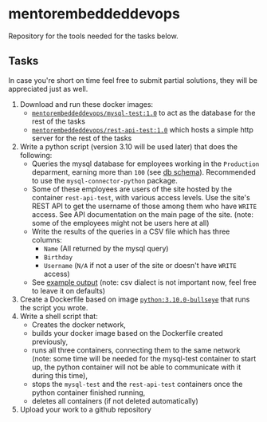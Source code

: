 # mentorembeddeddevops

Repository for the tools needed for the tasks below.

## Tasks

In case you're short on time feel free to submit partial solutions, they will be appreciated just as well.

1. Download and run these docker images:
	- [`mentorembeddeddevops/mysql-test:1.0`](https://hub.docker.com/r/mentorembeddeddevops/mysql-test) to act as the database for the rest of the tasks
	- [`mentorembeddeddevops/rest-api-test:1.0`](https://hub.docker.com/r/mentorembeddeddevops/rest-api-test) which hosts a simple http server for the rest of the tasks
2. Write a python script (version 3.10 will be used later) that does the following:
	- Queries the mysql database for employees working in the `Production` deparment, earning more than `100` (see [db schema](https://hub.docker.com/r/mentorembeddeddevops/mysql-test)). Recommended to use the `mysql-connector-python` package.
	- Some of these employees are users of the site hosted by the container `rest-api-test`, with various access levels. Use the site's REST API to get the username of those among them who have `WRITE` access. See API documentation on the main page of the site. (note: some of the employees might not be users here at all)
	- Write the results of the queries in a CSV file which has three columns:
		- `Name` (All returned by the mysql query)
		- `Birthday`
		- `Username` (`N/A` if not a user of the site or doesn't have `WRITE` access)
	- See [example output](https://github.com/Vafthrudnir/mentorembeddeddevops/blob/4b853ea82d773a00b59b90dbfece1c92a2a80108/output.csv) (note: csv dialect is not important now, feel free to leave it on defaults)
3. Create a Dockerfile based on image [`python:3.10.0-bullseye`](https://hub.docker.com/_/python) that runs the script you wrote.
4. Write a shell script that:
	- Creates the docker network,
	- builds your docker image based on the Dockerfile created previously,
	- runs all three containers, connecting them to the same network (note: some time will be needed for the mysql-test container to start up, the python container will not be able to communicate with it during this time),
	- stops the `mysql-test` and the `rest-api-test` containers once the python container finished running,
	- deletes all containers (if not deleted automatically)
5. Upload your work to a github repository
